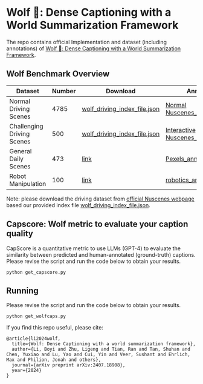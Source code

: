 # Wolf 🐺: Dense Captioning with a World Summarization Framework
The repo contains official Implementation and dataset (including annotations) of [Wolf 🐺: Dense Captioning with a World Summarization Framework](https://wolfv0.github.io/).

## Wolf Benchmark Overview
| Dataset | Number | Download | Annotations |
|----------|----------|----------|----------|
| Normal Driving Scenes   | 4785   | [wolf_driving_index_file.json](https://github.com/NVlabs/Wolf/blob/main/annotations/wolf_driving_index_file.json)   | [Normal Nuscenes_annotations.json](https://github.com/NVlabs/Wolf/blob/main/annotations/Normal%20Nuscenes_annotations.json)   |
| Challenging Driving Scenes   | 500   | [wolf_driving_index_file.json](https://github.com/NVlabs/Wolf/blob/main/annotations/wolf_driving_index_file.json)   | [Interactive Nuscenes_annotations.json](https://github.com/NVlabs/Wolf/blob/main/annotations/Interactive%20Nuscenes_annotations.json)   |
| General Daily Scenes   | 473   | [link](https://drive.google.com/drive/folders/1BbdIt_vo5Azp5HpqwLv_g7KQEObFIXYE?usp=sharing)   | [Pexels_annotations.json](https://github.com/NVlabs/Wolf/blob/main/annotations/Pexels_annotations.json)   |
| Robot Manipulation   | 100   | [link](https://drive.google.com/drive/folders/1C_DgbmFYGTqxwvgT48Pq5PoxlxKhQ5fC?usp=sharing)   | [robotics_annotations.json](https://github.com/NVlabs/Wolf/blob/main/annotations/robotics_annotations.json)   |

Note: please download the driving dataset from [official Nuscenes webpage](https://www.nuscenes.org/nuscenes) based our provided index file [wolf_driving_index_file.json](https://github.com/NVlabs/Wolf/blob/main/annotations/wolf_driving_index_file.json). 

## Capscore: Wolf metric to evaluate your caption quality
CapScore is a quantitative metric to use LLMs (GPT-4) to evaluate the similarity between predicted and human-annotated (ground-truth) captions. Please revise the script and run the code below to obtain your results.

`python get_capscore.py`

## Running 
Please revise the script and run the code below to obtain your results.

`python get_wolfcaps.py`


If you find this repo useful, please cite:
```
@article{li2024wolf,
  title={Wolf: Dense Captioning with a world summarization framework},
  author={Li, Boyi and Zhu, Ligeng and Tian, Ran and Tan, Shuhan and Chen, Yuxiao and Lu, Yao and Cui, Yin and Veer, Sushant and Ehrlich, Max and Philion, Jonah and others},
  journal={arXiv preprint arXiv:2407.18908},
  year={2024}
}
```
